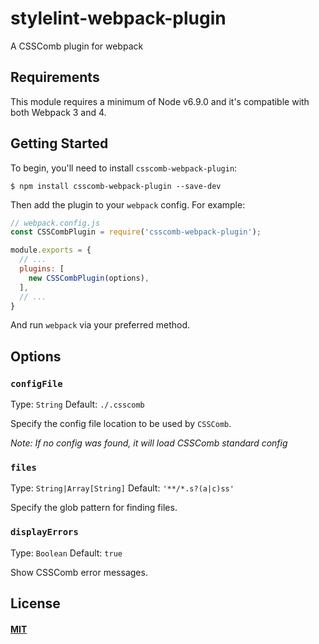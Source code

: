 # stylelint-webpack-plugin

A CSSComb plugin for webpack

## Requirements

This module requires a minimum of Node v6.9.0 and it's compatible with both Webpack 3 and 4.

## Getting Started

To begin, you'll need to install `csscomb-webpack-plugin`:

```console
$ npm install csscomb-webpack-plugin --save-dev
```

Then add the plugin to your `webpack` config. For example:

```js
// webpack.config.js
const CSSCombPlugin = require('csscomb-webpack-plugin');

module.exports = {
  // ...
  plugins: [
    new CSSCombPlugin(options),
  ],
  // ...
}
```

And run `webpack` via your preferred method.

## Options

### `configFile`

Type: `String`
Default: `./.csscomb`

Specify the config file location to be used by `CSSComb`.

_Note: If no config was found, it will load CSSComb standard config_

### `files`

Type: `String|Array[String]`
Default: `'**/*.s?(a|c)ss'`

Specify the glob pattern for finding files.

### `displayErrors`

Type: `Boolean`
Default: `true`

Show CSSComb error messages.

## License

#### [MIT](./LICENSE)